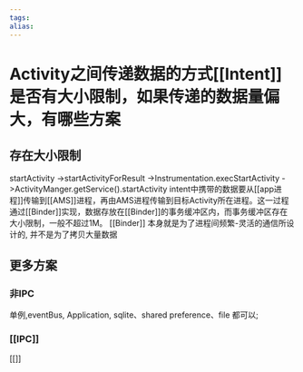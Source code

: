 ```yaml
---
tags: 
alias:
---
```


# Activity之间传递数据的方式[[Intent]]是否有大小限制，如果传递的数据量偏大，有哪些方案
## 存在大小限制
startActivity
->startActivityForResult
->Instrumentation.execStartActivity 
->ActivityManger.getService().startActivity
intent中携带的数据要从[[app进程]]传输到[[AMS]]进程，再由AMS进程传输到目标Activity所在进程。这一过程通过[[Binder]]实现，数据存放在[[Binder]]的事务缓冲区内，而事务缓冲区存在大小限制，一般不超过1M。
[[Binder]] 本身就是为了进程间频繁-灵活的通信所设计的, 并不是为了拷贝大量数据
## 更多方案
### 非IPC
单例,eventBus, Application, sqlite、shared preference、file 都可以;
### [[IPC]]
[[]]

